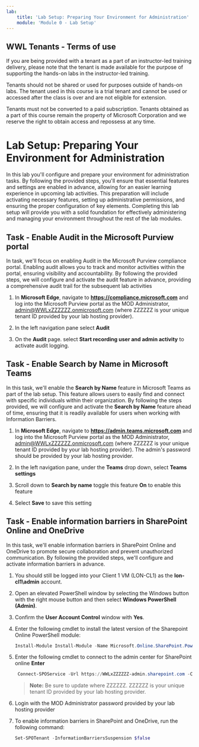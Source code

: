 ```yaml
---
lab:
    title: 'Lab Setup: Preparing Your Environment for Administration'
    module: 'Module 0 - Lab Setup'
---
```


## WWL Tenants - Terms of use

If you are being provided with a tenant as a part of an instructor-led training delivery, please note that the tenant is made available for the purpose of supporting the hands-on labs in the instructor-led training.

Tenants should not be shared or used for purposes outside of hands-on labs. The tenant used in this course is a trial tenant and cannot be used or accessed after the class is over and are not eligible for extension.

Tenants must not be converted to a paid subscription. Tenants obtained as a part of this course remain the property of Microsoft Corporation and we reserve the right to obtain access and repossess at any time.

# Lab Setup: Preparing Your Environment for Administration

In this lab you'll configure and prepare your environment for administration tasks. By following the provided steps, you'll ensure that essential features and settings are enabled in advance, allowing for an easier learning experience in upcoming lab activities. This preparation will include activating necessary features, setting up administrative permissions, and ensuring the proper configuration of key elements. Completing this lab setup will provide you with a solid foundation for effectively administering and managing your environment throughout the rest of the lab modules.

## Task - Enable Audit in the Microsoft Purview portal

In task, we'll focus on enabling Audit in the Microsoft Purview compliance portal. Enabling audit allows you to track and monitor activities within the portal, ensuring visibility and accountability. By following the provided steps, we will configure and activate the audit feature in advance, providing a comprehensive audit trail for the subsequent lab activities

1. In **Microsoft Edge**, navigate to **https://compliance.microsoft.com** and log into the Microsoft Purview portal as the MOD Administrator, admin@WWLxZZZZZZ.onmicrosoft.com (where ZZZZZZ is your unique tenant ID provided by your lab hosting provider).

1. In the left navigation pane select **Audit**

1. On the **Audit** page. select **Start recording user and admin activity** to activate audit logging.

## Task - Enable Search by Name in Microsoft Teams

In this task, we'll enable the **Search by Name** feature in Microsoft Teams as part of the lab setup. This feature allows users to easily find and connect with specific individuals within their organization. By following the steps provided, we will configure and activate the **Search by Name** feature ahead of time, ensuring that it is readily available for users when working with Information Barriers.

1. In **Microsoft Edge**, navigate to **https://admin.teams.microsoft.com** and log into the Microsoft Purview portal as the MOD Administrator, admin@WWLxZZZZZZ.onmicrosoft.com (where ZZZZZZ is your unique tenant ID provided by your lab hosting provider). The admin's password should be provided by your lab hosting provider.

1. In the left navigation pane, under the **Teams** drop down, select **Teams settings**

1. Scroll down to **Search by name** toggle this feature **On** to enable this feature

1. Select **Save** to save this setting

## Task - Enable information barriers in SharePoint Online and OneDrive

In this task, we'll enable information barriers in SharePoint Online and OneDrive to promote secure collaboration and prevent unauthorized communication. By following the provided steps, we'll configure and activate information barriers in advance.

1. You should still be logged into your Client 1 VM (LON-CL1) as the **lon-cl1\admin** account.

1. Open an elevated PowerShell window by selecting the Windows button with the right mouse button and then select **Windows PowerShell (Admin)**.

1. Confirm the **User Account Control** window with **Yes**.

1. Enter the following cmdlet to install the latest version of the Sharepoint Online PowerShell module:

    ```powershell
    Install-Module Install-Module -Name Microsoft.Online.SharePoint.PowerShell
    ```

1. Enter the following cmdlet to connect to the admin center for SharePoint online **Enter**

    ```powershell
     Connect-SPOService -Url https://WWLxZZZZZZ-admin.sharepoint.com -Credential admin@WWLxZZZZZZ.onmicrosoft.com
    ```

    >**Note:** Be sure to update where ZZZZZZ. ZZZZZZ is your unique tenant ID provided by your lab hosting provider.

1. Login with the MOD Administrator password provided by your lab hosting provider

1. To enable information barriers in SharePoint and OneDrive, run the following command:

    ```powershell
    Set-SPOTenant -InformationBarriersSuspension $false
    ```

